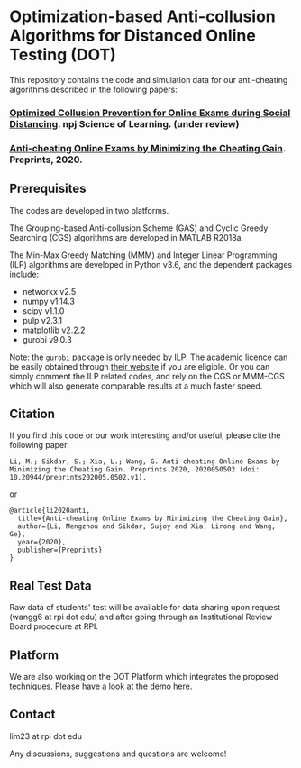 # Optimization-based Anti-collusion Algorithms for Distanced Online Testing (DOT)
This repository contains the code and simulation data for our anti-cheating algorithms described in the following papers:
### [Optimized Collusion Prevention for Online Exams during Social Distancing](). npj Science of Learning. (under review)
### [Anti-cheating Online Exams by Minimizing the Cheating Gain](https://doi.org/10.20944/preprints202005.0502.v1). Preprints, 2020.

## Prerequisites
The codes are developed in two platforms. 

The Grouping-based Anti-collusion Scheme (GAS) and Cyclic Greedy Searching (CGS) algorithms are developed in MATLAB R2018a. 

The Min-Max Greedy Matching (MMM) and Integer Linear Programming (ILP) algorithms are developed in Python v3.6, and the dependent packages include:
* networkx v2.5
* numpy v1.14.3
* scipy v1.1.0
* pulp v2.3.1
* matplotlib v2.2.2
* gurobi v9.0.3

Note: the ``gurobi`` package is only needed by ILP. The academic licence can be easily obtained through [their website](https://www.gurobi.com/free-trial/) if you are eligible. Or you can simply comment the ILP related codes, and rely on the CGS or MMM-CGS which will also generate comparable results at a much faster speed. 

## Citation
If you find this code or our work interesting and/or useful, please cite the following paper:
```
Li, M.; Sikdar, S.; Xia, L.; Wang, G. Anti-cheating Online Exams by Minimizing the Cheating Gain. Preprints 2020, 2020050502 (doi: 10.20944/preprints202005.0502.v1).
```
or

```
@article{li2020anti,
  title={Anti-cheating Online Exams by Minimizing the Cheating Gain},
  author={Li, Mengzhou and Sikdar, Sujoy and Xia, Lirong and Wang, Ge},
  year={2020},
  publisher={Preprints}
}
```
## Real Test Data
Raw data of students' test will be available for data sharing upon request (wangg6 at rpi dot edu) and after going through an Institutional Review Board procedure at RPI. 

## Platform
We are also working on the DOT Platform which integrates the proposed techniques. Please have a look at the [demo here](https://wang-axis.github.io/dot/).

## Contact
lim23 at rpi dot edu

Any discussions, suggestions and questions are welcome!
